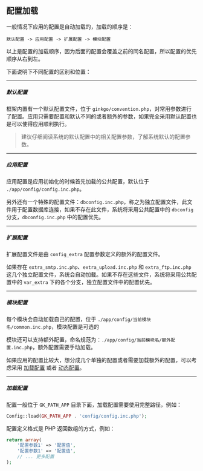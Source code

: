 ## 配置加载

一般情况下应用的配置是自动加载的，加载的顺序是：

`默认配置 -> 应用配置 -> 扩展配置 -> 模块配置`

以上是配置的加载顺序，因为后面的配置会覆盖之前的同名配置，所以配置的优先顺序从右到左。

下面说明下不同配置的区别和位置：

----------

##### 默认配置

框架内置有一个默认配置文件，位于 `ginkgo/convention.php`，对常用参数进行了配置。应用只需要配置和默认不同的或者额外的参数，如果完全采用默认配置也是可以使得应用顺利执行。

> 建议仔细阅读系统的默认配置中的相关配置参数，了解系统默认的配置参数。

----------

##### 应用配置

应用配置是应用初始化的时候首先加载的公共配置，默认位于 `./app/config/config.inc.php`。

另外还有一个特殊的配置文件：`dbconfig.inc.php`，称之为独立配置文件，此文件用于配置数据库连接，如果不存在此文件，系统将采用公共配置中的 `dbconfig` 分支，`dbconfig.inc.php` 中的配置优先。

----------

##### 扩展配置

扩展配置文件是由 `config_extra` 配置参数定义的额外的配置文件。

如果存在 `extra_smtp.inc.php`、`extra_upload.inc.php` 和 `extra_ftp.inc.php` 这几个独立配置文件，系统会自动加载。如果不存在这些文件，系统将采用公共配置中的 `var_extra` 下的各个分支，独立配置文件中的配置优先。

----------

##### 模块配置

每个模块会自动加载自己的配置，位于 `./app/config/当前模块名/common.inc.php`，模块配置是可选的

模块还可以支持额外配置，命名规范为：`./app/config/当前模块名/额外配置.inc.php`，额外配置需要手动加载。

如果应用的配置比较大，想分成几个单独的配置或者需要加载额外的配置，可以考虑采用 [加载配置](#load) 或者 [动态配置](dynamic.md)。

----------

<span id ="load"></span>

##### 加载配置

配置一般位于 `GK_PATH_APP` 目录下面，加载配置需要使用完整路径，例如：

``` php
Config::load(GK_PATH_APP . 'config/config.inc.php');
```

配置定义格式是 PHP 返回数组的方式，例如：

``` php
return array(
    '配置参数1' => '配置值',
    '配置参数1' => '配置值',
    // ... 更多配置
);
```
